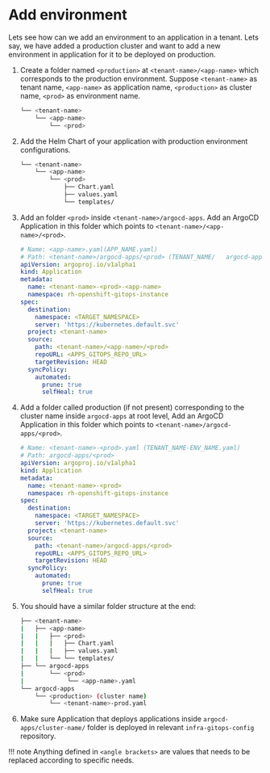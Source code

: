 # Add environment

Lets see how can we add an environment to an application in a tenant. Lets say, we have added a production cluster and want to add a new environment in application for it to be deployed on production.

1. Create a folder named `<production>` at `<tenant-name>/<app-name>` which corresponds to the production environment. Suppose `<tenant-name>` as tenant name, `<app-name>` as application name, `<production>` as cluster name, `<prod>` as environment name.
  
    ```bash
    └── <tenant-name>
        └── <app-name>
            └── <prod>
    ```
  
1. Add the Helm Chart of your application with production environment configurations.
  
    ```bash
    └── <tenant-name>
        └── <app-name>
            └── <prod>
                ├── Chart.yaml
                ├── values.yaml
                └── templates/
    ```
  
1. Add an folder `<prod>` inside `<tenant-name>/argocd-apps`. Add an ArgoCD Application in this folder which points to `<tenant-name>/<app-name>/<prod>`.
  
    ```yaml
    # Name: <app-name>.yaml(APP_NAME.yaml)
    # Path: <tenant-name>/argocd-apps/<prod> (TENANT_NAME/   argocd-apps/ENV_NAME/)
    apiVersion: argoproj.io/v1alpha1
    kind: Application
    metadata:
      name: <tenant-name>-<prod>-<app-name>
      namespace: rh-openshift-gitops-instance
    spec:
      destination:
        namespace: <TARGET_NAMESPACE>
        server: 'https://kubernetes.default.svc'
      project: <tenant-name>
      source:
        path: <tenant-name>/<app-name>/<prod>
        repoURL: <APPS_GITOPS_REPO_URL>
        targetRevision: HEAD
      syncPolicy:
        automated:
          prune: true
          selfHeal: true
    ```
  
1. Add a folder called production (if not present)  corresponding to the cluster name inside `argocd-apps` at root level, Add an ArgoCD Application in this folder which points to `<tenant-name>/argocd-apps/<prod>`.
  
    ```yaml
    # Name: <tenant-name>-<prod>.yaml (TENANT_NAME-ENV_NAME.yaml)
    # Path: argocd-apps/<prod>
    apiVersion: argoproj.io/v1alpha1
    kind: Application
    metadata:
      name: <tenant-name>-<prod>
      namespace: rh-openshift-gitops-instance
    spec:
      destination:
        namespace: <TARGET_NAMESPACE>
        server: 'https://kubernetes.default.svc'
      project: <tenant-name>
      source:
        path: <tenant-name>/argocd-apps/<prod>
        repoURL: <APPS_GITOPS_REPO_URL>
        targetRevision: HEAD
      syncPolicy:
        automated:
          prune: true
          selfHeal: true
    ```
  
1. You should have a similar folder structure at the end:
  
    ```bash
    ├── <tenant-name>
    |   ├── <app-name>
    |   |   ├── <prod>
    |   |   |   ├── Chart.yaml
    |   |   |   ├── values.yaml
    |   |   └── └── templates/
    ├── └── argocd-apps
    |       └── <prod>
    |            └── <app-name>.yaml
    └── argocd-apps
        └── <production> (cluster name)
            └── <tenant-name>-prod.yaml
    ```
  
1. Make sure Application that deploys applications inside `argocd-apps/cluster-name/` folder is deployed in relevant `infra-gitops-config` repository.

!!! note
    Anything defined in `<angle brackets>` are values that needs to be replaced according to specific needs.
